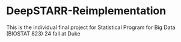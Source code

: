 # DeepSTARR-Reimplementation
This is the individual final project for Statistical Program for Big Data (BIOSTAT 823) 24 fall at Duke
